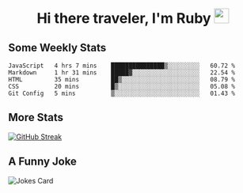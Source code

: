 <h1 align="center">Hi there traveler, I'm Ruby <img src="https://user-images.githubusercontent.com/81705278/122967910-fa9b5a00-d358-11eb-99ec-db00243bed5a.gif" width="30px"> </h1>

<h2>Some Weekly Stats</h2>

<!--START_SECTION:waka-->
```text
JavaScript   4 hrs 7 mins    ███████████████▒░░░░░░░░░   60.72 % 
Markdown     1 hr 31 mins    █████▓░░░░░░░░░░░░░░░░░░░   22.54 % 
HTML         35 mins         ██▒░░░░░░░░░░░░░░░░░░░░░░   08.79 % 
CSS          20 mins         █▒░░░░░░░░░░░░░░░░░░░░░░░   05.08 % 
Git Config   5 mins          ▒░░░░░░░░░░░░░░░░░░░░░░░░   01.43 % 
```
<!--END_SECTION:waka-->

<h2>More Stats</h2>

[![GitHub Streak](https://github-readme-streak-stats.herokuapp.com/?user=radkinz&theme=dark)](https://git.io/streak-stats)

<h2>A Funny Joke</h2>

<!-- jokes -->
<img src="https://readme-jokes.vercel.app/api?theme=material-palenight" alt="Jokes Card"/>
